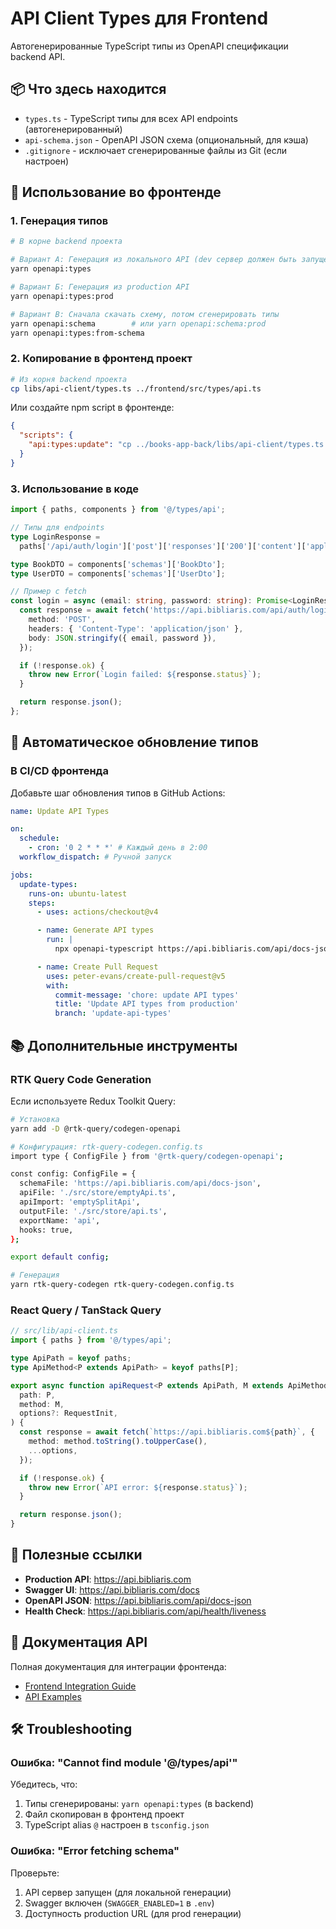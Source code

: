# API Client Types для Frontend

Автогенерированные TypeScript типы из OpenAPI спецификации backend API.

## 📦 Что здесь находится

- `types.ts` - TypeScript типы для всех API endpoints (автогенерированный)
- `api-schema.json` - OpenAPI JSON схема (опциональный, для кэша)
- `.gitignore` - исключает сгенерированные файлы из Git (если настроен)

## 🚀 Использование во фронтенде

### 1. Генерация типов

```bash
# В корне backend проекта

# Вариант А: Генерация из локального API (dev сервер должен быть запущен)
yarn openapi:types

# Вариант Б: Генерация из production API
yarn openapi:types:prod

# Вариант В: Сначала скачать схему, потом сгенерировать типы
yarn openapi:schema        # или yarn openapi:schema:prod
yarn openapi:types:from-schema
```

### 2. Копирование в фронтенд проект

```bash
# Из корня backend проекта
cp libs/api-client/types.ts ../frontend/src/types/api.ts
```

Или создайте npm script в фронтенде:

```json
{
  "scripts": {
    "api:types:update": "cp ../books-app-back/libs/api-client/types.ts ./src/types/api.ts"
  }
}
```

### 3. Использование в коде

```typescript
import { paths, components } from '@/types/api';

// Типы для endpoints
type LoginResponse =
  paths['/api/auth/login']['post']['responses']['200']['content']['application/json'];

type BookDTO = components['schemas']['BookDto'];
type UserDTO = components['schemas']['UserDto'];

// Пример с fetch
const login = async (email: string, password: string): Promise<LoginResponse> => {
  const response = await fetch('https://api.bibliaris.com/api/auth/login', {
    method: 'POST',
    headers: { 'Content-Type': 'application/json' },
    body: JSON.stringify({ email, password }),
  });

  if (!response.ok) {
    throw new Error(`Login failed: ${response.status}`);
  }

  return response.json();
};
```

## 🔄 Автоматическое обновление типов

### В CI/CD фронтенда

Добавьте шаг обновления типов в GitHub Actions:

```yaml
name: Update API Types

on:
  schedule:
    - cron: '0 2 * * *' # Каждый день в 2:00
  workflow_dispatch: # Ручной запуск

jobs:
  update-types:
    runs-on: ubuntu-latest
    steps:
      - uses: actions/checkout@v4

      - name: Generate API types
        run: |
          npx openapi-typescript https://api.bibliaris.com/api/docs-json -o src/types/api.ts

      - name: Create Pull Request
        uses: peter-evans/create-pull-request@v5
        with:
          commit-message: 'chore: update API types'
          title: 'Update API types from production'
          branch: 'update-api-types'
```

## 📚 Дополнительные инструменты

### RTK Query Code Generation

Если используете Redux Toolkit Query:

```bash
# Установка
yarn add -D @rtk-query/codegen-openapi

# Конфигурация: rtk-query-codegen.config.ts
import type { ConfigFile } from '@rtk-query/codegen-openapi';

const config: ConfigFile = {
  schemaFile: 'https://api.bibliaris.com/api/docs-json',
  apiFile: './src/store/emptyApi.ts',
  apiImport: 'emptySplitApi',
  outputFile: './src/store/api.ts',
  exportName: 'api',
  hooks: true,
};

export default config;

# Генерация
yarn rtk-query-codegen rtk-query-codegen.config.ts
```

### React Query / TanStack Query

```typescript
// src/lib/api-client.ts
import { paths } from '@/types/api';

type ApiPath = keyof paths;
type ApiMethod<P extends ApiPath> = keyof paths[P];

export async function apiRequest<P extends ApiPath, M extends ApiMethod<P>>(
  path: P,
  method: M,
  options?: RequestInit,
) {
  const response = await fetch(`https://api.bibliaris.com${path}`, {
    method: method.toString().toUpperCase(),
    ...options,
  });

  if (!response.ok) {
    throw new Error(`API error: ${response.status}`);
  }

  return response.json();
}
```

## 🔗 Полезные ссылки

- **Production API**: https://api.bibliaris.com
- **Swagger UI**: https://api.bibliaris.com/docs
- **OpenAPI JSON**: https://api.bibliaris.com/api/docs-json
- **Health Check**: https://api.bibliaris.com/api/health/liveness

## 📖 Документация API

Полная документация для интеграции фронтенда:

- [Frontend Integration Guide](../../docs/FRONTEND_INTEGRATION.md)
- [API Examples](../../docs/examples/frontend-examples.ts)

## 🛠️ Troubleshooting

### Ошибка: "Cannot find module '@/types/api'"

Убедитесь, что:

1. Типы сгенерированы: `yarn openapi:types` (в backend)
2. Файл скопирован в фронтенд проект
3. TypeScript alias `@` настроен в `tsconfig.json`

### Ошибка: "Error fetching schema"

Проверьте:

1. API сервер запущен (для локальной генерации)
2. Swagger включен (`SWAGGER_ENABLED=1` в `.env`)
3. Доступность production URL (для prod генерации)
